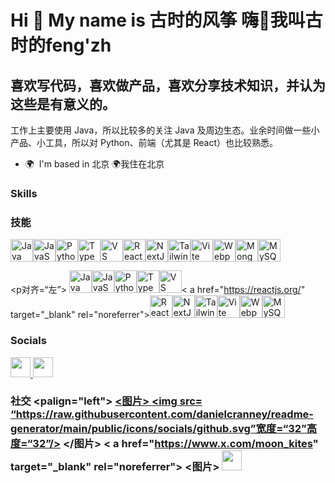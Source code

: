 
Hi 👋 My name is 古时的风筝
嗨👋我叫古时的feng'zh
========================================

喜欢写代码，喜欢做产品，喜欢分享技术知识，并认为这些是有意义的。
--------------------------------

工作上主要使用 Java，所以比较多的关注 Java 及周边生态。业余时间做一些小产品、小工具，所以对 Python、前端（尤其是 React）也比较熟悉。

* 🌍  I'm based in 北京 🌍我住在北京

### Skills


### 技能


<p align="left">
<a href="https://www.oracle.com/java/" target="_blank" rel="noreferrer"><img src="https://raw.githubusercontent.com/danielcranney/readme-generator/main/public/icons/skills/java-colored.svg" width="36" height="36" alt="Java" /></a><a href="https://developer.mozilla.org/en-US/docs/Web/JavaScript" target="_blank" rel="noreferrer"><img src="https://raw.githubusercontent.com/danielcranney/readme-generator/main/public/icons/skills/javascript-colored.svg" width="36" height="36" alt="JavaScript" /></a><a href="https://www.python.org/" target="_blank" rel="noreferrer"><img src="https://raw.githubusercontent.com/danielcranney/readme-generator/main/public/icons/skills/python-colored.svg" width="36" height="36" alt="Python" /></a><a href="https://www.typescriptlang.org/" target="_blank" rel="noreferrer"><img src="https://raw.githubusercontent.com/danielcranney/readme-generator/main/public/icons/skills/typescript-colored.svg" width="36" height="36" alt="TypeScript" /></a><a href="https://www.visualstudiocode.com" target="_blank" rel="noreferrer"><img src="https://raw.githubusercontent.com/danielcranney/readme-generator/main/public/icons/skills/visualstudiocode.svg" width="36" height="36" alt="VS Code" /></a><a href="https://reactjs.org/" target="_blank" rel="noreferrer"><img src="https://raw.githubusercontent.com/danielcranney/readme-generator/main/public/icons/skills/react-colored.svg" width="36" height="36" alt="React" /></a><a href="https://nextjs.org/docs" target="_blank" rel="noreferrer"><img src="https://raw.githubusercontent.com/danielcranney/readme-generator/main/public/icons/skills/nextjs-colored.svg" width="36" height="36" alt="NextJs" /></a><a href="https://tailwindcss.com/" target="_blank" rel="noreferrer"><img src="https://raw.githubusercontent.com/danielcranney/readme-generator/main/public/icons/skills/tailwindcss-colored.svg" width="36" height="36" alt="TailwindCSS" /></a><a href="https://vitejs.dev/" target="_blank" rel="noreferrer"><img src="https://raw.githubusercontent.com/danielcranney/readme-generator/main/public/icons/skills/vite-colored.svg" width="36" height="36" alt="Vite" /></a><a href="https://webpack.js.org/" target="_blank" rel="noreferrer"><img src="https://raw.githubusercontent.com/danielcranney/readme-generator/main/public/icons/skills/webpack-colored.svg" width="36" height="36" alt="Webpack" /></a><a href="https://www.mongodb.com/" target="_blank" rel="noreferrer"><img src="https://raw.githubusercontent.com/danielcranney/readme-generator/main/public/icons/skills/mongodb-colored.svg" width="36" height="36" alt="MongoDB" /></a><a href="https://www.mysql.com/" target="_blank" rel="noreferrer"><img src="https://raw.githubusercontent.com/danielcranney/readme-generator/main/public/icons/skills/mysql-colored.svg" width="36" height="36" alt="MySQL" /></a>
</p>


<p对齐=“左”>
<a href="https://www.oracle.com/java/" target="_blank" rel="noreferrer"><img src="https://raw.githubusercontent.com/danielcranney /readme-generator/main/public/icons/skills/java-colored.svg" width="36" height="36" alt="Java" /></a><a href="https://developer .mozilla.org/en-US/docs/Web/JavaScript" target="_blank" rel="noreferrer"><img src="https://raw.githubusercontent.com/danielcranney/readme- generator/main/public/icons/skills/javascript-colored.svg" width="36" height="36" alt="JavaScript" /></a><a href="https://www.python. org/" target="_blank" rel="noreferrer"><img src="https://raw.githubusercontent.com/danielcranney/readme-generator/main/public/icons/skills/python- color.svg" width="36" height="36" alt="Python" /></a><a href="https://www.typescriptlang.org/" target="_blank" rel="noreferrer "><img src="https://raw.githubusercontent.com/danielcranney/readme-generator/main/public/icons/skills/typescript-colored.svg" width="36" height=" 36" alt="TypeScript" /></a><a href="https://www.visualstudiocode.com" target="_blank" rel="noreferrer"><img src="https ://raw.githubusercontent.com/danielcranney/readme-generator/main/public/icons/skills/visualstudiocode.svg" width="36" height="36" alt="VS Code" /></a>< a href="https://reactjs.org/" target="_blank" rel="noreferrer"><img src="https://raw.githubusercontent.com/danielcranney/readme-generator/ main/public/icons/skills/react-colored.svg" width="36" height="36" alt="React" /></a><a href="https://nextjs.org/docs" target="_blank" rel="noreferrer"><img src="https://raw.githubusercontent.com/danielcranney/readme-generator/main/public/icons/skills/nextjs-colored.svg " width="36" height="36" alt="NextJs" /></a><a href="https://tailwindcss.com/" target="_blank" rel="noreferrer"><img src="https://raw.githubusercontent.com/danielcranney/readme-generator/main/public/icons/skills/tailwindcss-colored.svg" width="36" height="36" alt="TailwindCSS" /></a><a href="https: //vitejs.dev/" target="_blank" rel="noreferrer"><img src="https://raw.githubusercontent.com/danielcranney/readme-generator/main/public/icons/ Skills/vite-colored.svg" width="36" height="36" alt="Vite" /></a><a href="https://webpack.js.org/" target="_blank" rel="noreferrer"><img src="https://raw.githubusercontent.com/danielcranney/readme-generator/main/public/icons/skills/webpack-colored.svg" width="36 " height="36" alt="Webpack" /></a><a href="https://www.mongodb.com/" target="_blank" rel="noreferrer"><img src="https://raw.githubusercontent. com/danielcranney/readme-generator/main/public/icons/skills/mysql-colored。svg" width="36" height="36" alt="MySQL" /></a>
                    </p>


### Socials

<p align="left"> <a href="https://www.github.com/huzhicheng" target="_blank" rel="noreferrer"> <picture> <source media="(prefers-color-scheme: dark)" srcset="https://raw.githubusercontent.com/danielcranney/readme-generator/main/public/icons/socials/github-dark.svg" /> <source media="(prefers-color-scheme: light)" srcset="https://raw.githubusercontent.com/danielcranney/readme-generator/main/public/icons/socials/github.svg" /> <img src="https://raw.githubusercontent.com/danielcranney/readme-generator/main/public/icons/socials/github.svg" width="32" height="32" /> </picture> </a> <a href="https://www.x.com/moon_kites" target="_blank" rel="noreferrer"> <picture> <source media="(prefers-color-scheme: dark)" srcset="https://raw.githubusercontent.com/danielcranney/readme-generator/main/public/icons/socials/twitter-dark.svg" /> <source media="(prefers-color-scheme: light)" srcset="https://raw.githubusercontent.com/danielcranney/readme-generator/main/public/icons/socials/twitter.svg" /> <img src="https://raw.githubusercontent.com/danielcranney/readme-generator/main/public/icons/socials/twitter.svg" width="32" height="32" /> </picture> </a></p>

### 社交 <palign="left"> <a href="https://www.github.com/huzhi Cheng" target="_blank" rel="noreferrer"> <图片> <source media="(prefers) -color-scheme: dark)" srcset="https://raw.githubusercontent.com/danielcranney/readme-generator/main/public/icons/socials/github-dark.svg" /> <source media="(更喜欢-color-scheme: light)" srcset="https://raw.githubusercontent.com/danielcranney/readme-generator/main/public/icons/socials/github.svg" /> <img src= “https://raw.githubusercontent.com/danielcranney/readme-generator/main/public/icons/socials/github.svg”宽度=“32”高度=“32”/> </图片> </a> < a href="https://www.x.com/moon_kites" target="_blank" rel="noreferrer"> <图片> <source media="(prefers-color-scheme: dark)" srcset="https: //raw.githubusercontent.com/danielcranney/readme-generator/main/public/icons/socials/twitter-dark.svg" /> <source media="(prefers-color-scheme: light)" srcset="https: //raw.githubusercontent.com/danielcranney/readme-generator/main/public/icons/socials/twitter.svg" /> <img src="https://raw.githubusercontent.com/danielcranney/ readme-generator/main/public/icons/socials/twitter.svg" width="32" height="32" /> </picture> </a></p>
